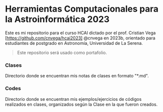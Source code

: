 # Herramientas Computacionales para la Astroinformática 2023
Este es mi repositorio para el curso HCAI dictado por el prof. Cristian Vega [https://github.com/cnvega/hcai2023] @cnvega en 2023b, orientado para estudiantes de postgrado en Astronomía, Universidad de La Serena.

> Este repositorio será usado como portafolio.

### Clases

Directorio donde se encuentran mis notas de clases en formato "*.md".

### Codes

Directorio donde se encuentran mis ejemplos/ejercicios de códigos realizados en clases, organizados según la Clase en la que fueron creados.



